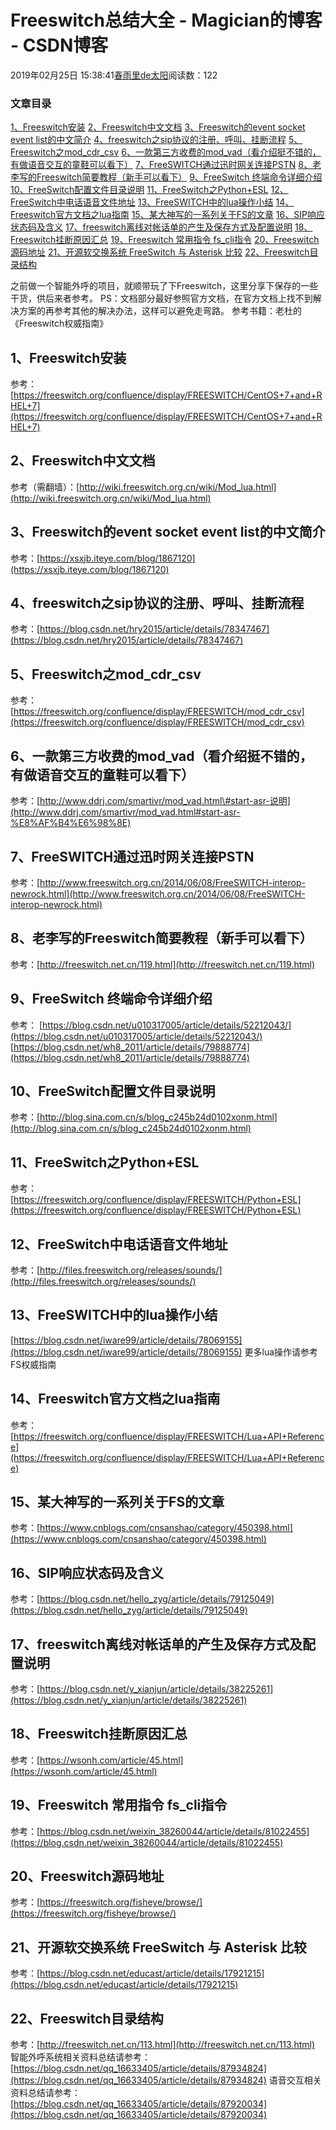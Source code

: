 
# Freeswitch总结大全 - Magician的博客 - CSDN博客


2019年02月25日 15:38:41[春雨里de太阳](https://me.csdn.net/qq_16633405)阅读数：122



### 文章目录
[1、Freeswitch安装](#1Freeswitch_5)
[2、Freeswitch中文文档](#2Freeswitch_8)
[3、Freeswitch的event socket event list的中文简介](#3Freeswitchevent_socket_event_list_12)
[4、freeswitch之sip协议的注册、呼叫、挂断流程](#4freeswitchsip_15)
[5、Freeswitch之mod_cdr_csv](#5Freeswitchmod_cdr_csv_18)
[6、一款第三方收费的mod_vad（看介绍挺不错的，有做语音交互的童鞋可以看下）](#6mod_vad_22)
[7、FreeSWITCH通过迅时网关连接PSTN](#7FreeSWITCHPSTN_25)
[8、老李写的Freeswitch简要教程（新手可以看下）](#8Freeswitch_28)
[9、FreeSwitch 终端命令详细介绍](#9FreeSwitch__31)
[10、FreeSwitch配置文件目录说明](#10FreeSwitch_36)
[11、FreeSwitch之Python+ESL](#11FreeSwitchPythonESL_39)
[12、FreeSwitch中电话语音文件地址](#12FreeSwitch_43)
[13、FreeSWITCH中的lua操作小结](#13FreeSWITCHlua_47)
[14、Freeswitch官方文档之lua指南](#14Freeswitchlua_52)
[15、某大神写的一系列关于FS的文章](#15FS_55)
[16、SIP响应状态码及含义](#16SIP_58)
[17、freeswitch离线对帐话单的产生及保存方式及配置说明](#17freeswitch_61)
[18、Freeswitch挂断原因汇总](#18Freeswitch_64)
[19、Freeswitch 常用指令 fs_cli指令](#19Freeswitch__fs_cli_67)
[20、Freeswitch源码地址](#20Freeswitch_70)
[21、开源软交换系统 FreeSwitch 与 Asterisk 比较](#21_FreeSwitch__Asterisk__74)
[22、Freeswitch目录结构](#22Freeswitch_77)

之前做一个智能外呼的项目，就顺带玩了下Freeswitch，这里分享下保存的一些干货，供后来者参考。
PS：文档部分最好参照官方文档，在官方文档上找不到解决方案的再参考其他的解决办法，这样可以避免走弯路。
参考书籍：老杜的《Freeswitch权威指南》
## 1、Freeswitch安装
参考：[https://freeswitch.org/confluence/display/FREESWITCH/CentOS+7+and+RHEL+7](https://freeswitch.org/confluence/display/FREESWITCH/CentOS+7+and+RHEL+7)
## 2、Freeswitch中文文档
参考（需翻墙）：[http://wiki.freeswitch.org.cn/wiki/Mod_lua.html](http://wiki.freeswitch.org.cn/wiki/Mod_lua.html)
## 3、Freeswitch的event socket event list的中文简介
参考：[https://xsxjb.iteye.com/blog/1867120](https://xsxjb.iteye.com/blog/1867120)
## 4、freeswitch之sip协议的注册、呼叫、挂断流程
参考：[https://blog.csdn.net/hry2015/article/details/78347467](https://blog.csdn.net/hry2015/article/details/78347467)
## 5、Freeswitch之mod_cdr_csv
参考：[https://freeswitch.org/confluence/display/FREESWITCH/mod_cdr_csv](https://freeswitch.org/confluence/display/FREESWITCH/mod_cdr_csv)
## 6、一款第三方收费的mod_vad（看介绍挺不错的，有做语音交互的童鞋可以看下）
参考：[http://www.ddrj.com/smartivr/mod_vad.html\#start-asr-说明](http://www.ddrj.com/smartivr/mod_vad.html#start-asr-%E8%AF%B4%E6%98%8E)
## 7、FreeSWITCH通过迅时网关连接PSTN
参考：[http://www.freeswitch.org.cn/2014/06/08/FreeSWITCH-interop-newrock.html](http://www.freeswitch.org.cn/2014/06/08/FreeSWITCH-interop-newrock.html)
## 8、老李写的Freeswitch简要教程（新手可以看下）
参考：[http://freeswitch.net.cn/119.html](http://freeswitch.net.cn/119.html)
## 9、FreeSwitch 终端命令详细介绍
参考：
[https://blog.csdn.net/u010317005/article/details/52212043/](https://blog.csdn.net/u010317005/article/details/52212043/)
[https://blog.csdn.net/wh8_2011/article/details/79888774](https://blog.csdn.net/wh8_2011/article/details/79888774)
## 10、FreeSwitch配置文件目录说明
参考：[http://blog.sina.com.cn/s/blog_c245b24d0102xonm.html](http://blog.sina.com.cn/s/blog_c245b24d0102xonm.html)
## 11、FreeSwitch之Python+ESL
参考：[https://freeswitch.org/confluence/display/FREESWITCH/Python+ESL](https://freeswitch.org/confluence/display/FREESWITCH/Python+ESL)
## 12、FreeSwitch中电话语音文件地址
参考：[http://files.freeswitch.org/releases/sounds/](http://files.freeswitch.org/releases/sounds/)
## 13、FreeSWITCH中的lua操作小结
[https://blog.csdn.net/iware99/article/details/78069155](https://blog.csdn.net/iware99/article/details/78069155)
更多lua操作请参考FS权威指南
## 14、Freeswitch官方文档之lua指南
参考：[https://freeswitch.org/confluence/display/FREESWITCH/Lua+API+Reference](https://freeswitch.org/confluence/display/FREESWITCH/Lua+API+Reference)
## 15、某大神写的一系列关于FS的文章
参考：[https://www.cnblogs.com/cnsanshao/category/450398.html](https://www.cnblogs.com/cnsanshao/category/450398.html)
## 16、SIP响应状态码及含义
参考：[https://blog.csdn.net/hello_zyg/article/details/79125049](https://blog.csdn.net/hello_zyg/article/details/79125049)
## 17、freeswitch离线对帐话单的产生及保存方式及配置说明
参考：[https://blog.csdn.net/y_xianjun/article/details/38225261](https://blog.csdn.net/y_xianjun/article/details/38225261)
## 18、Freeswitch挂断原因汇总
参考：[https://wsonh.com/article/45.html](https://wsonh.com/article/45.html)
## 19、Freeswitch 常用指令 fs_cli指令
参考：[https://blog.csdn.net/weixin_38260044/article/details/81022455](https://blog.csdn.net/weixin_38260044/article/details/81022455)
## 20、Freeswitch源码地址
参考：[https://freeswitch.org/fisheye/browse/](https://freeswitch.org/fisheye/browse/)
## 21、开源软交换系统 FreeSwitch 与 Asterisk 比较
参考：[https://blog.csdn.net/educast/article/details/17921215](https://blog.csdn.net/educast/article/details/17921215)
## 22、Freeswitch目录结构
参考：[http://freeswitch.net.cn/113.html](http://freeswitch.net.cn/113.html)
智能外呼系统相关资料总结请参考：[https://blog.csdn.net/qq_16633405/article/details/87934824](https://blog.csdn.net/qq_16633405/article/details/87934824)
语音交互相关资料总结请参考：
[https://blog.csdn.net/qq_16633405/article/details/87920034](https://blog.csdn.net/qq_16633405/article/details/87920034)

